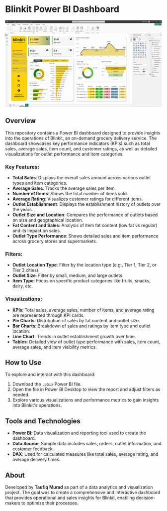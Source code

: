 # Blinkit Power BI Dashboard

![Blinkit Dashboard](blinkit%20dashboard.png "Blinkit Dashboard Overview")



## Overview

This repository contains a Power BI dashboard designed to provide insights into the operations of Blinkit, an on-demand grocery delivery service. The dashboard showcases key performance indicators (KPIs) such as total sales, average sales, item count, and customer ratings, as well as detailed visualizations for outlet performance and item categories.

### Key Features:
- **Total Sales**: Displays the overall sales amount across various outlet types and item categories.
- **Average Sales**: Tracks the average sales per item.
- **Number of Items**: Shows the total number of items sold.
- **Average Rating**: Visualizes customer ratings for different items.
- **Outlet Establishment**: Displays the establishment history of outlets over the years.
- **Outlet Size and Location**: Compares the performance of outlets based on size and geographical location.
- **Fat Content and Sales**: Analysis of item fat content (low fat vs regular) and its impact on sales.
- **Outlet Type Performance**: Shows detailed sales and item performance across grocery stores and supermarkets.

### Filters:
- **Outlet Location Type**: Filter by the location type (e.g., Tier 1, Tier 2, or Tier 3 cities).
- **Outlet Size**: Filter by small, medium, and large outlets.
- **Item Type**: Focus on specific product categories like fruits, snacks, dairy, etc.

### Visualizations:
- **KPIs**: Total sales, average sales, number of items, and average rating are represented through KPI cards.
- **Pie Charts**: Distribution of sales by fat content and outlet size.
- **Bar Charts**: Breakdown of sales and ratings by item type and outlet location.
- **Line Chart**: Trends in outlet establishment growth over time.
- **Tables**: Detailed view of outlet type performance with sales, item count, average sales, and item visibility metrics.

## How to Use
To explore and interact with this dashboard:
1. Download the `.pbix` Power BI file.
2. Open the file in Power BI Desktop to view the report and adjust filters as needed.
3. Explore various visualizations and performance metrics to gain insights into Blinkit's operations.

## Tools and Technologies
- **Power BI**: Data visualization and reporting tool used to create the dashboard.
- **Data Source**: Sample data includes sales, orders, outlet information, and customer feedback.
- **DAX**: Used for calculated measures like total sales, average rating, and average delivery times.

## About
Developed by **Taufiq Murad** as part of a data analytics and visualization project. The goal was to create a comprehensive and interactive dashboard that provides operational and sales insights for Blinkit, enabling decision-makers to optimize their processes.
